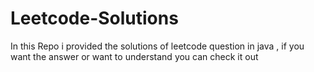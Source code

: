 # Leetcode-Solutions
In this Repo i provided the solutions of leetcode question in java , if you want the answer or want to understand you can check it out
